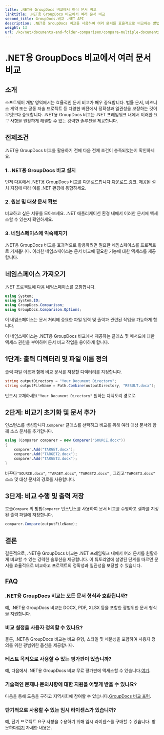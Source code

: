 ```yaml
---
title: .NET용 GroupDocs 비교에서 여러 문서 비교
linktitle: .NET용 GroupDocs 비교에서 여러 문서 비교
second_title: GroupDocs.비교 .NET API
description: .NET용 GroupDocs 비교를 사용하여 여러 문서를 효율적으로 비교하는 방법을 알아보세요. 원활한 통합을 위한 단계별 가이드를 따르세요.
weight: 13
url: /ko/net/documents-and-folder-comparison/compare-multiple-documents-dotnet/
---
```


# .NET용 GroupDocs 비교에서 여러 문서 비교

## 소개
소프트웨어 개발 영역에서는 효율적인 문서 비교가 매우 중요합니다. 법률 문서, 비즈니스 계약 또는 공동 저술 프로젝트 등 다양한 버전에서 정확성과 일관성을 보장하는 것이 무엇보다 중요합니다. .NET용 GroupDocs 비교는 .NET 프레임워크 내에서 이러한 요구 사항을 원활하게 해결할 수 있는 강력한 솔루션을 제공합니다.
## 전제조건
.NET용 GroupDocs 비교를 활용하기 전에 다음 전제 조건이 충족되었는지 확인하세요.
### 1. .NET용 GroupDocs 비교 설치
 먼저 다음에서 .NET용 GroupDocs 비교를 다운로드합니다.[다운로드 링크](https://releases.groupdocs.com/comparison/net/). 제공된 설치 지침에 따라 이를 .NET 환경에 통합하세요.
### 2. 원본 및 대상 문서 확보
비교하고 싶은 서류를 모아보세요. .NET 애플리케이션 환경 내에서 이러한 문서에 액세스할 수 있는지 확인하세요.
### 3. 네임스페이스에 익숙해지기
.NET용 GroupDocs 비교를 효과적으로 활용하려면 필요한 네임스페이스를 프로젝트로 가져옵니다. 이러한 네임스페이스는 문서 비교에 필요한 기능에 대한 액세스를 제공합니다.

## 네임스페이스 가져오기
.NET 프로젝트에 다음 네임스페이스를 포함합니다.

```csharp
using System;
using System.IO;
using GroupDocs.Comparison;
using GroupDocs.Comparison.Options;
```
이 네임스페이스는 문서 처리에 중요한 파일 입력 및 출력과 관련된 작업을 가능하게 합니다.

이 네임스페이스는 .NET용 GroupDocs 비교에서 제공하는 클래스 및 메서드에 대한 액세스 권한을 부여하여 문서 비교 작업을 용이하게 합니다.
## 1단계: 출력 디렉터리 및 파일 이름 정의
출력 파일 이름과 함께 비교 문서를 저장할 디렉터리를 지정합니다.
```csharp
string outputDirectory = "Your Document Directory";
string outputFileName = Path.Combine(outputDirectory, "RESULT.docx");
```
 반드시 교체하세요`"Your Document Directory"` 원하는 디렉토리 경로로.
## 2단계: 비교기 초기화 및 문서 추가
 인스턴스를 생성합니다.`Comparer` 클래스를 선택하고 비교를 위해 여러 대상 문서와 함께 소스 문서를 추가합니다.
```csharp
using (Comparer comparer = new Comparer("SOURCE.docx"))
{
    comparer.Add("TARGET.docx");
    comparer.Add("TARGET2.docx");
    comparer.Add("TARGET3.docx");
}
```
 바꾸다`"SOURCE.docx"`, `"TARGET.docx"`, `"TARGET2.docx"` , 그리고`"TARGET3.docx"` 소스 및 대상 문서의 경로를 사용합니다.
## 3단계: 비교 수행 및 출력 저장
 호출`Compare` 의 방법`Comparer` 인스턴스를 사용하여 문서 비교를 수행하고 결과를 지정된 출력 파일에 저장합니다.
```csharp
comparer.Compare(outputFileName);
```

## 결론
결론적으로, .NET용 GroupDocs 비교는 .NET 프레임워크 내에서 여러 문서를 원활하게 비교할 수 있는 강력한 솔루션을 제공합니다. 이 튜토리얼에 설명된 단계를 따르면 문서를 효율적으로 비교하고 프로젝트의 정확성과 일관성을 보장할 수 있습니다.
## FAQ
### .NET용 GroupDocs 비교는 모든 문서 형식과 호환됩니까?
예, .NET용 GroupDocs 비교는 DOCX, PDF, XLSX 등을 포함한 광범위한 문서 형식을 지원합니다.
### 비교 설정을 사용자 정의할 수 있나요?
물론, .NET용 GroupDocs 비교는 비교 유형, 스타일 및 세분성을 포함하여 사용자 정의를 위한 광범위한 옵션을 제공합니다.
### 테스트 목적으로 사용할 수 있는 평가판이 있습니까?
 예, 다음에서 .NET용 GroupDocs 비교 무료 평가판에 액세스할 수 있습니다.[여기](https://releases.groupdocs.com/).
### 기술적인 문제나 문의사항에 대한 지원을 어떻게 받을 수 있나요?
 다음을 통해 도움을 구하고 지역사회에 참여할 수 있습니다.[GroupDocs 비교 포럼](https://forum.groupdocs.com/c/comparison/12).
### 단기적으로 사용할 수 있는 임시 라이센스가 있습니까?
예, 단기 프로젝트 요구 사항을 수용하기 위해 임시 라이센스를 구매할 수 있습니다. 방문하다[여기](https://purchase.groupdocs.com/temporary-license/) 자세한 내용은.
